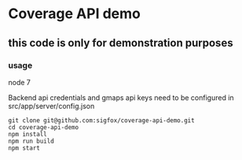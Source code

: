 # Coverage API demo

## this code is only for demonstration purposes

### usage

node 7

Backend api credentials and gmaps api keys need to be configured in src/app/server/config.json

```
git clone git@github.com:sigfox/coverage-api-demo.git
cd coverage-api-demo
npm install
npm run build
npm start
```
